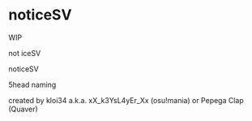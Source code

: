 # noticeSV

WIP

not iceSV

noticeSV

5head naming

created by kloi34 
a.k.a. xX_k3YsL4yEr_Xx (osu!mania) or Pepega Clap (Quaver)
